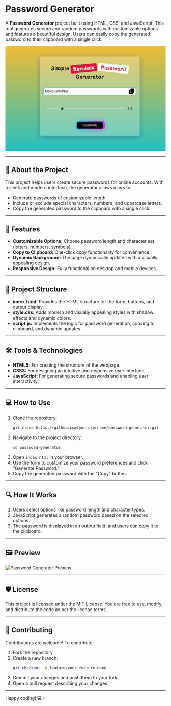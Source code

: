 # Password Generator

A **Password Generator** project built using HTML, CSS, and JavaScript. This tool generates secure and random passwords with customizable options and features a beautiful design. Users can easily copy the generated password to their clipboard with a single click.

![Password Generator Preview](password-generator-screen.png)


---

## 📖 About the Project
This project helps users create secure passwords for online accounts. With a sleek and modern interface, the generator allows users to:
- Generate passwords of customizable length.
- Include or exclude special characters, numbers, and uppercase letters.
- Copy the generated password to the clipboard with a single click.

---

## 🚀 Features
- **Customizable Options:** Choose password length and character set (letters, numbers, symbols).
- **Copy to Clipboard:** One-click copy functionality for convenience.
- **Dynamic Background:** The page dynamically updates with a visually appealing design.
- **Responsive Design:** Fully functional on desktop and mobile devices.

---

## 📂 Project Structure
- **index.html:** Provides the HTML structure for the form, buttons, and output display.
- **style.css:** Adds modern and visually appealing styles with shadow effects and dynamic colors.
- **script.js:** Implements the logic for password generation, copying to clipboard, and dynamic updates.

---

## 🛠️ Tools & Technologies
- **HTML5:** For creating the structure of the webpage.
- **CSS3:** For designing an intuitive and responsive user interface.
- **JavaScript:** For generating secure passwords and enabling user interactivity.

---

## 💻 How to Use
1. Clone the repository:
   ```bash
   git clone https://github.com/yourusername/password-generator.git
   ```
2. Navigate to the project directory:
   ```bash
   cd password-generator
   ```
3. Open `index.html` in your browser.
4. Use the form to customize your password preferences and click "Generate Password."
5. Copy the generated password with the "Copy" button.

---

## 🔍 How It Works
1. Users select options like password length and character types.
2. JavaScript generates a random password based on the selected options.
3. The password is displayed in an output field, and users can copy it to the clipboard.

---

## 🖼️ Preview
![Password Generator Preview](assets/password-generator-preview.jpg)

---

## 🛡️ License
This project is licensed under the [MIT License](LICENSE). You are free to use, modify, and distribute the code as per the license terms.

---

## 🤝 Contributing
Contributions are welcome! To contribute:
1. Fork the repository.
2. Create a new branch:
   ```bash
   git checkout -b feature/your-feature-name
   ```
3. Commit your changes and push them to your fork.
4. Open a pull request describing your changes.

---

Happy coding! 💻✨
